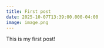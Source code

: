 ```yaml
---
title: First post
date: 2025-10-07T13:39:00.000-04:00
image: image.png
---
```

This is my first post!
